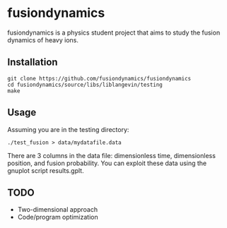 fusiondynamics
==============

fusiondynamics is a physics student project that aims to study the fusion dynamics of heavy ions.

Installation
------------

    git clone https://github.com/fusiondynamics/fusiondynamics
    cd fusiondynamics/source/libs/liblangevin/testing
    make

Usage
-----

Assuming you are in the testing directory:

    ./test_fusion > data/mydatafile.data

There are 3 columns in the data file: dimensionless time, dimensionless position, and fusion probability. You can exploit these data using the gnuplot script results.gplt.

TODO
----

* Two-dimensional approach
* Code/program optimization
